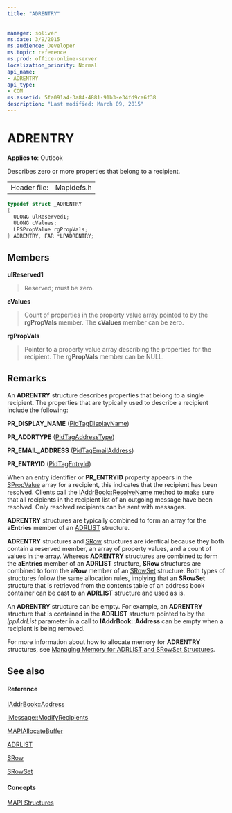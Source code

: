 ```yaml
---
title: "ADRENTRY"
 
 
manager: soliver
ms.date: 3/9/2015
ms.audience: Developer
ms.topic: reference
ms.prod: office-online-server
localization_priority: Normal
api_name:
- ADRENTRY
api_type:
- COM
ms.assetid: 5fa091a4-3a84-4881-91b3-e34fd9ca6f38
description: "Last modified: March 09, 2015"
---
```


# ADRENTRY

  
  
**Applies to**: Outlook 
  
Describes zero or more properties that belong to a recipient.
  
|||
|:-----|:-----|
|Header file:  <br/> |Mapidefs.h  <br/> |
   
```cpp
typedef struct _ADRENTRY
{
  ULONG ulReserved1;
  ULONG cValues;
  LPSPropValue rgPropVals;
} ADRENTRY, FAR *LPADRENTRY;

```

## Members

 **ulReserved1**
  
> Reserved; must be zero.
    
 **cValues**
  
> Count of properties in the property value array pointed to by the **rgPropVals** member. The **cValues** member can be zero. 
    
 **rgPropVals**
  
> Pointer to a property value array describing the properties for the recipient. The **rgPropVals** member can be NULL. 
    
## Remarks

An **ADRENTRY** structure describes properties that belong to a single recipient. The properties that are typically used to describe a recipient include the following: 
  
 **PR_DISPLAY_NAME** ([PidTagDisplayName](pidtagdisplayname-canonical-property.md))
  
 **PR_ADDRTYPE** ([PidTagAddressType](pidtagaddresstype-canonical-property.md))
  
 **PR_EMAIL_ADDRESS** ([PidTagEmailAddress](pidtagemailaddress-canonical-property.md))
  
 **PR_ENTRYID** ([PidTagEntryId](pidtagentryid-canonical-property.md))
  
When an entry identifier or **PR_ENTRYID** property appears in the [SPropValue](spropvalue.md) array for a recipient, this indicates that the recipient has been resolved. Clients call the [IAddrBook::ResolveName](iaddrbook-resolvename.md) method to make sure that all recipients in the recipient list of an outgoing message have been resolved. Only resolved recipients can be sent with messages. 
  
 **ADRENTRY** structures are typically combined to form an array for the **aEntries** member of an [ADRLIST](adrlist.md) structure. 
  
 **ADRENTRY** structures and [SRow](srow.md) structures are identical because they both contain a reserved member, an array of property values, and a count of values in the array. Whereas **ADRENTRY** structures are combined to form the **aEntries** member of an **ADRLIST** structure, **SRow** structures are combined to form the **aRow** member of an [SRowSet](srowset.md) structure. Both types of structures follow the same allocation rules, implying that an **SRowSet** structure that is retrieved from the contents table of an address book container can be cast to an **ADRLIST** structure and used as is. 
  
An **ADRENTRY** structure can be empty. For example, an **ADRENTRY** structure that is contained in the **ADRLIST** structure pointed to by the  _lppAdrList_ parameter in a call to **IAddrBook::Address** can be empty when a recipient is being removed. 
  
For more information about how to allocate memory for **ADRENTRY** structures, see [Managing Memory for ADRLIST and SRowSet Structures](managing-memory-for-adrlist-and-srowset-structures.md).
  
## See also

#### Reference

[IAddrBook::Address](iaddrbook-address.md)
  
[IMessage::ModifyRecipients](imessage-modifyrecipients.md)
  
[MAPIAllocateBuffer](mapiallocatebuffer.md)
  
[ADRLIST](adrlist.md)
  
[SRow](srow.md)
  
[SRowSet](srowset.md)
#### Concepts

[MAPI Structures](mapi-structures.md)

